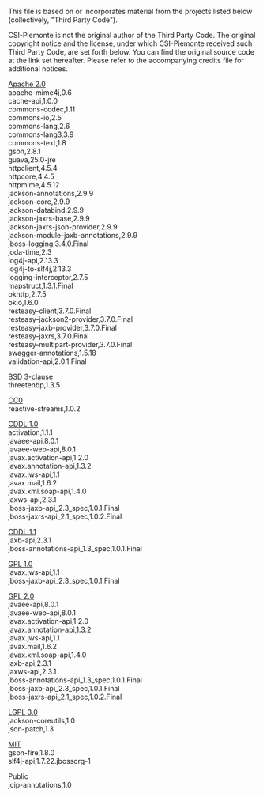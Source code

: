 This file is based on or incorporates material from the projects listed below
(collectively, "Third Party Code").

CSI-Piemonte is not the original author of the Third Party Code.
The original copyright notice and the license, under which CSI-Piemonte received such Third Party Code,
are set forth below. You can find the original source code at the link set hereafter.
Please refer to the accompanying credits file for additional notices.

[Apache 2.0](https://www.apache.org/licenses/LICENSE-2.0)\
apache-mime4j,0.6\
cache-api,1.0.0\
commons-codec,1.11\
commons-io,2.5\
commons-lang,2.6\
commons-lang3,3.9\
commons-text,1.8\
gson,2.8.1\
guava,25.0-jre\
httpclient,4.5.4\
httpcore,4.4.5\
httpmime,4.5.12\
jackson-annotations,2.9.9\
jackson-core,2.9.9\
jackson-databind,2.9.9\
jackson-jaxrs-base,2.9.9\
jackson-jaxrs-json-provider,2.9.9\
jackson-module-jaxb-annotations,2.9.9\
jboss-logging,3.4.0.Final\
joda-time,2.3\
log4j-api,2.13.3\
log4j-to-slf4j,2.13.3\
logging-interceptor,2.7.5\
mapstruct,1.3.1.Final\
okhttp,2.7.5\
okio,1.6.0\
resteasy-client,3.7.0.Final\
resteasy-jackson2-provider,3.7.0.Final\
resteasy-jaxb-provider,3.7.0.Final\
resteasy-jaxrs,3.7.0.Final\
resteasy-multipart-provider,3.7.0.Final\
swagger-annotations,1.5.18\
validation-api,2.0.1.Final

[BSD 3-clause](https://opensource.org/licenses/BSD-3-Clause)\
threetenbp,1.3.5

[CC0](https://creativecommons.org/publicdomain/zero/1.0/legalcode)\
reactive-streams,1.0.2

[CDDL 1.0](https://opensource.org/licenses/CDDL-1.0)\
activation,1.1.1\
javaee-api,8.0.1\
javaee-web-api,8.0.1\
javax.activation-api,1.2.0\
javax.annotation-api,1.3.2\
javax.jws-api,1.1\
javax.mail,1.6.2\
javax.xml.soap-api,1.4.0\
jaxws-api,2.3.1\
jboss-jaxb-api_2.3_spec,1.0.1.Final\
jboss-jaxrs-api_2.1_spec,1.0.2.Final

[CDDL 1.1](https://spdx.org/licenses/CDDL-1.1.html)\
jaxb-api,2.3.1\
jboss-annotations-api_1.3_spec,1.0.1.Final

[GPL 1.0](https://www.gnu.org/licenses/old-licenses/gpl-1.0.en.html)\
javax.jws-api,1.1\
jboss-jaxb-api_2.3_spec,1.0.1.Final

[GPL 2.0](https://opensource.org/licenses/GPL-2.0)\
javaee-api,8.0.1\
javaee-web-api,8.0.1\
javax.activation-api,1.2.0\
javax.annotation-api,1.3.2\
javax.jws-api,1.1\
javax.mail,1.6.2\
javax.xml.soap-api,1.4.0\
jaxb-api,2.3.1\
jaxws-api,2.3.1\
jboss-annotations-api_1.3_spec,1.0.1.Final\
jboss-jaxb-api_2.3_spec,1.0.1.Final\
jboss-jaxrs-api_2.1_spec,1.0.2.Final

[LGPL 3.0](https://opensource.org/licenses/LGPL-3.0)\
jackson-coreutils,1.0\
json-patch,1.3

[MIT](https://opensource.org/licenses/MIT)\
gson-fire,1.8.0\
slf4j-api,1.7.22.jbossorg-1

Public\
jcip-annotations,1.0
